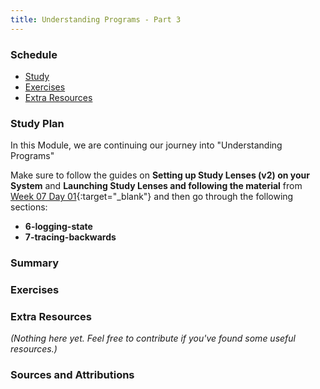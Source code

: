 ```yaml
---
title: Understanding Programs - Part 3
---
```


### Schedule

  - [Study](#study-plan-2)
  - [Exercises](#exercises-2)
  - [Extra Resources](#extra-resources-2)

### Study Plan

  In this Module, we are continuing our journey into "Understanding Programs"

  Make sure to follow the guides on **Setting up Study Lenses (v2) on your System** and 
  **Launching Study Lenses and following the material** from [Week 07 Day 01](https://in-tech-gration.github.io/WDX-180/curriculum/week07/){:target="_blank"} and then go through the following sections:

  - **6-logging-state**
  - **7-tracing-backwards**

### Summary

### Exercises

### Extra Resources

  _(Nothing here yet. Feel free to contribute if you've found some useful resources.)_

### Sources and Attributions